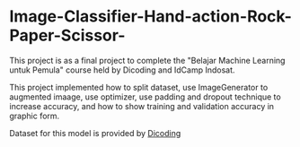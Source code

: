 # Image-Classifier-Hand-action-Rock-Paper-Scissor-
This project is as a final project to complete the "Belajar Machine Learning untuk Pemula" course held by Dicoding and IdCamp Indosat.

This project implemented how to split dataset, use ImageGenerator to augmented imaage, use optimizer, use padding and dropout technique to increase accuracy, and how to show training and validation accuracy in graphic form.

Dataset for this model is provided by [Dicoding](https://www.dicoding.com/)
